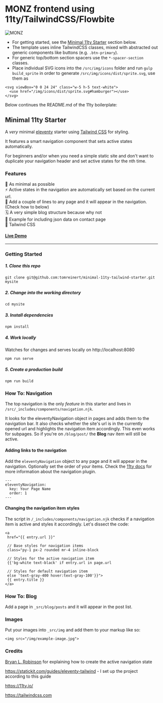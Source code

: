 # MONZ frontend using 11ty/TailwindCSS/Flowbite

![MONZ](https://www.m-o.nz/images/monz_O_hover.png)

* For getting started, see the [Minimal 11ty Starter](#minimal-11ty-starter) section below.
* The template uses inline TailwindCSS classes, mixed with abstracted out generic components like buttons (e.g. `.btn-primary`).
* For generic top/bottom section spacers use the `*-spacer-section` classes.
* Place individual SVG icons into the `/src/img/icons` folder and run `gulp build_sprite` in order to generate `/src/img/icons/dist/sprite.svg`, use them as
```
<svg viewBox="0 0 24 24" class="w-5 h-5 text-white">
  <use href="/img/icons/dist/sprite.svg#hamburger"></use>
</svg>
```

Below continues the README.md of the 11ty boilerplate:

## Minimal 11ty Starter

A *very* minimal [eleventy](https://11ty.io/) starter using [Tailwind CSS](https://tailwindcss.com/) for styling.

It features a smart navigation component that sets active states automatically.

For beginners and/or when you need a simple static site and don't want to duplicate your navigation header and set active states for the nth time.

### Features
🦴 As minimal as possible  
⚡️ Active states in the navigation are automatically set based on the current url.  
💨 Add a couple of lines to any page and it will appear in the navigation. (Check how to below)  
🗓 A very simple blog structure because why not  
🍪 Example for including json data on contact page  
💜 Tailwind CSS


#### [Live Demo](https://clever-newton-cbb08a.netlify.app)  

---

### Getting Started


##### 1. Clone this repo

```
git clone git@github.com:tomreinert/minimal-11ty-tailwind-starter.git mysite
```
##### 2. Change into the working directory

```
cd mysite
```

##### 3. Install dependencies

```
npm install
```

##### 4. Work locally
Watches for changes and serves locally on http://localhost:8080

```
npm run serve
```

##### 5. Create a production build

```
npm run build
```



### How To: Navigation

The top navigation is the only *feature* in this starter and lives in `/src/_includes/components/navigation.njk`.  

It looks for the eleventyNavigation object in pages and adds them to the navigation bar. It also checks whether the site's url is in the currently opened url and highlights the navigation item accordingly. This even works for subpages. So if you're on `/blog/post/` the **Blog** nav item will still be active.


#### Adding links to the navigation
Add the `eleventyNavigation` object to any page and it will appear in the navigation. Optionally set the order of your items.
Check the [11ty docs](https://www.11ty.dev/docs/plugins/navigation/) for more information about the navigation plugin.

```
---
eleventyNavigation:
  key: Your Page Name
  order: 1
---
```


#### Changing the navigation item styles
The script in `/_includes/components/navigation.njk` checks if a navigation item is active and styles it accordingly.
Let's dissect the code:

```
<a
 href="{{ entry.url }}"

 // Base styles for navigation items
 class="py-1 px-2 rounded mr-4 inline-block

 // Styles for the active navigation item
 {{'bg-white text-black' if entry.url in page.url

 // Styles for default navigation item
 else 'text-gray-400 hover:text-gray-100'}}">
 {{ entry.title }}
</a>
```



### How To: Blog

Add a page in `_src/blog/posts` and it will appear in the post list.

### Images

Put your images into `_src/img` and add them to your markup like so:
```
<img src="/img/example-image.jpg">
```



### Credits

[Bryan L. Robinson](https://bryanlrobinson.com/blog/using-nunjucks-if-expressions-to-create-an-active-navigation-state-in-11ty/) for explaining how to create the active navigation state

 https://statickit.com/guides/eleventy-tailwind - I set up the project according to this guide

 https://11ty.io/

 https://tailwindcss.com
